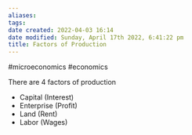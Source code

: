 ```yaml
---
aliases: 
tags: 
date created: 2022-04-03 16:14
date modified: Sunday, April 17th 2022, 6:41:22 pm
title: Factors of Production
---
```


#microeconomics #economics

There are 4 factors of production

- Capital (Interest)
- Enterprise (Profit)
- Land (Rent)
- Labor (Wages)
